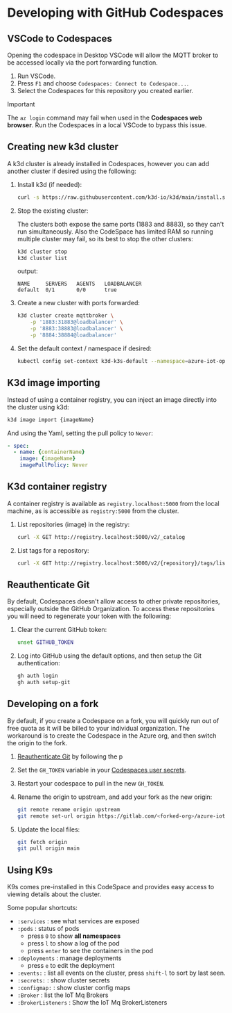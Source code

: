 # Developing with GitHub Codespaces

## VSCode to Codespaces

Opening the codespace in Desktop VSCode will allow the MQTT broker to be accessed locally via the port forwarding function.

1. Run VSCode.
1. Press `F1` and choose `Codespaces: Connect to Codespace...`.
1. Select the Codespaces for this repository you created earlier.

> [!IMPORTANT]
> The `az login` command may fail when used in the **Codespaces web browser**. Run the Codespaces in a local VSCode to bypass this issue.

## Creating new k3d cluster

A k3d cluster is already installed in Codespaces, however you can add another cluster if desired using the following:

1. Install k3d (if needed):

    ```bash
    curl -s https://raw.githubusercontent.com/k3d-io/k3d/main/install.sh | bash
    ```

1. Stop the existing cluster:

    The clusters both expose the same ports (1883 and 8883), so they can't run simultaneously. Also the CodeSpace has limited RAM so running multiple cluster may fail, so its best to stop the other clusters:

    ```bash
    k3d cluster stop
    k3d cluster list
    ```

    output:
    ```output
    NAME     SERVERS   AGENTS   LOADBALANCER
    default  0/1       0/0      true
    ```

1. Create a new cluster with ports forwarded:

    ```bash
    k3d cluster create mqttbroker \
        -p '1883:31883@loadbalancer' \
        -p '8883:38883@loadbalancer' \
        -p '8884:38884@loadbalancer'
    ```

1. Set the default context / namespace if desired:

    ```bash
    kubectl config set-context k3d-k3s-default --namespace=azure-iot-operations
    ```

## K3d image importing

Instead of using a container registry, you can inject an image directly into the cluster using k3d:

```bash
k3d image import {imageName}
```

And using the Yaml, setting the pull policy to `Never`:
```yaml
- spec:
  - name: {containerName}
    image: {imageName}
    imagePullPolicy: Never
```

## K3d container registry

A container registry is available as `registry.localhost:5000` from the local machine, as is accessible as `registry:5000` from the cluster.

1. List repositories (image) in the registry:

    ```bash
    curl -X GET http://registry.localhost:5000/v2/_catalog
    ```

1. List tags for a repository:

    ```bash
    curl -X GET http://registry.localhost:5000/v2/{repository}/tags/list
    ```

## Reauthenticate Git

By default, Codespaces doesn't allow access to other private repositories, especially outside the GitHub Organization. To access these repositories you will need to regenerate your token with the following:

1. Clear the current GitHub token:

    ```bash
    unset GITHUB_TOKEN
    ```

1. Log into GitHub using the default options, and then setup the Git authentication:

    ```bash
    gh auth login
    gh auth setup-git
    ```

## Developing on a fork

By default, if you create a Codespace on a fork, you will quickly run out of free quota as it will be billed to your individual organization. The workaround is to create the Codespace in the Azure org, and then switch the origin to the fork.

1. [Reauthenticate Git](#reauthenticate-git) by following the p

1. Set the `GH_TOKEN` variable in your [Codespaces user secrets](https://github.com/settings/codespaces).

1. Restart your codespace to pull in the new `GH_TOKEN`.

1. Rename the origin to upstream, and add your fork as the new origin:

    ```bash
    git remote rename origin upstream
    git remote set-url origin https://gitlab.com/<forked-org>/azure-iot-operations-sdks
    ```

1. Update the local files:

   ```bash
   git fetch origin
   git pull origin main
   ```


## Using K9s

K9s comes pre-installed in this CodeSpace and provides easy access to viewing details about the cluster.

Some popular shortcuts:
* `:services` : see what services are exposed
* `:pods` : status of pods
    * press `0` to show **all namespaces**
    * press `l` to show a log of the pod
    * press `enter` to see the containers in the pod
* `:deployments` : manage deployments
    * press `e` to edit the deployment
* `:events:` : list all events on the cluster, press `shift-l` to sort by last seen.
* `:secrets:` : show cluster secrets
* `:configmap:` : show cluster config maps
* `:Broker` : list the IoT Mq Brokers
* `:BrokerListeners` : Show the IoT Mq BrokerListeners
